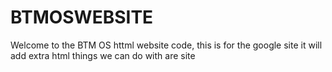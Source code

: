 # BTMOSWEBSITE
Welcome to the BTM OS httml website code, this is for the google site it will add extra html things we can do with are site
